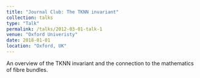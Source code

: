 ```yaml
---
title: "Journal Club: The TKNN invariant"
collection: talks
type: "Talk"
permalink: /talks/2012-03-01-talk-1
venue: "Oxford Univeristy"
date: 2018-01-01
location: "Oxford, UK"
---
```


An overview of the TKNN invariant and the connection to the mathematics of fibre bundles.
